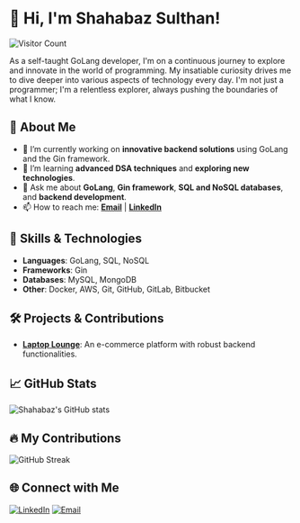 # 👋 Hi, I'm Shahabaz Sulthan!

![Visitor Count](https://komarev.com/ghpvc/?username=ShahabazSulthan&color=blue&style=flat)

As a self-taught GoLang developer, I'm on a continuous journey to explore and innovate in the world of programming. My insatiable curiosity drives me to dive deeper into various aspects of technology every day. I'm not just a programmer; I'm a relentless explorer, always pushing the boundaries of what I know.

## 🚀 About Me

- 🔭 I’m currently working on **innovative backend solutions** using GoLang and the Gin framework.
- 🌱 I’m learning **advanced DSA techniques** and **exploring new technologies**.
- 💬 Ask me about **GoLang**, **Gin framework**, **SQL and NoSQL databases**, and **backend development**.
- 📫 How to reach me: **[Email](mailto:your-email@example.com)** | **[LinkedIn]([https://www.linkedin.com/in/shahabaz-sulthan/](https://www.linkedin.com/in/shahabaz-sulthan-a256252b3/))**

## 🌟 Skills & Technologies

- **Languages**: GoLang, SQL, NoSQL
- **Frameworks**: Gin
- **Databases**: MySQL, MongoDB
- **Other**: Docker, AWS, Git, GitHub, GitLab, Bitbucket

## 🛠️ Projects & Contributions

- **[Laptop Lounge](https://laptoplounge.shahabazsulthan.cloud)**: An e-commerce platform with robust backend functionalities.

## 📈 GitHub Stats

![Shahabaz's GitHub stats](https://github-readme-stats.vercel.app/api?username=ShahabazSulthan&show_icons=true&theme=radical)

## 🔥 My Contributions

![GitHub Streak](https://github-readme-streak-stats.herokuapp.com/?user=ShahabazSulthan&theme=radical)

## 🌐 Connect with Me

[![LinkedIn](https://img.shields.io/badge/LinkedIn-Connect-blue?style=for-the-badge&logo=linkedin)](https://www.linkedin.com/in/shahabaz-sulthan/)
[![Email](https://img.shields.io/badge/Email-Contact-red?style=for-the-badge&logo=gmail)](mailto:your-shahabazsulthan4@gmail.com)



